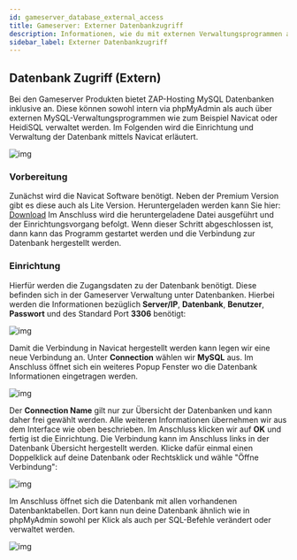 ```yaml
---
id: gameserver_database_external_access
title: Gameserver: Externer Datenbankzugriff
description: Informationen, wie du mit externen Verwaltungsprogrammen auf die Datenbanken von Gameservern von ZAP-Hosting zugreifen kannst - ZAP-Hosting.com Dokumentationen
sidebar_label: Externer Datenbankzugriff
---
```


## Datenbank Zugriff (Extern)

Bei den Gameserver Produkten bietet ZAP-Hosting MySQL Datenbanken inklusive an. Diese können sowohl intern via phpMyAdmin als auch über externen MySQL-Verwaltungsprogrammen wie zum Beispiel Navicat oder HeidiSQL verwaltet werden. Im Folgenden wird die Einrichtung und Verwaltung der Datenbank mittels Navicat erläutert. 

![img](https://screensaver01.zap-hosting.com/index.php/s/XXsfnZaeRaXR2XP/preview)


### Vorbereitung

Zunächst wird die Navicat Software benötigt. Neben der Premium Version gibt es diese auch als Lite Version. Heruntergeladen werden kann Sie hier: [Download](https://www.chip.de/downloads/Navicat-Lite_70358373.html) Im Anschluss wird die heruntergeladene Datei ausgeführt und der Einrichtungsvorgang befolgt. Wenn dieser Schritt abgeschlossen ist, dann kann das Programm gestartet werden und die Verbindung zur Datenbank hergestellt werden. 


### Einrichtung

Hierfür werden die Zugangsdaten zu der Datenbank benötigt. Diese befinden sich in der Gameserver Verwaltung unter Datenbanken. Hierbei werden die Informationen bezüglich **Server/IP**, **Datenbank**, **Benutzer**, **Passwort** und des Standard Port **3306** benötigt:

![img](https://screensaver01.zap-hosting.com/index.php/s/8dB7HY5b4bFCPfJ/preview)

Damit die Verbindung in Navicat hergestellt werden kann legen wir eine neue Verbindung an. Unter **Connection** wählen wir **MySQL** aus. Im Anschluss öffnet sich ein weiteres Popup Fenster wo die Datenbank Informationen eingetragen werden.

![img](https://screensaver01.zap-hosting.com/index.php/s/xJQ5Kcj6a6N6DMk/preview)



Der **Connection Name** gilt nur zur Übersicht der Datenbanken und kann daher frei gewählt werden. Alle weiteren Informationen übernehmen wir aus dem Interface wie oben beschrieben. Im Anschluss klicken wir auf **OK** und fertig ist die Einrichtung. Die Verbindung kann im Anschluss links in der Datenbank Übersicht hergestellt werden. Klicke dafür einmal einen Doppelklick auf deine Datenbank oder Rechtsklick und wähle "Öffne Verbindung":

![img](https://screensaver01.zap-hosting.com/index.php/s/t8AXi7XD6THnoxm/preview)



Im Anschluss öffnet sich die Datenbank mit allen vorhandenen Datenbanktabellen. Dort kann nun deine Datenbank ähnlich wie in phpMyAdmin sowohl per Klick als auch per SQL-Befehle verändert oder verwaltet werden. 

![img](https://screensaver01.zap-hosting.com/index.php/s/D8s8x368txeraPN/preview)
